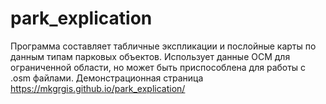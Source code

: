 # park_explication
Программа составляет табличные экспликации и послойные карты по данным типам парковых объектов.
Использует данные ОСМ для ограниченной области, но может быть приспособлена для работы с .osm файлами.
Демонстрационная страница https://mkgrgis.github.io/park_explication/
